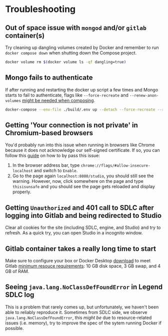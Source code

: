 # Troubleshooting

## Out of space issue with `mongod` and/or `gitlab` container(s)

Try cleaning up dangling volumes created by Docker and remember to run `docker compose down` when shutting down the Compose project.

```sh
docker volume rm $(docker volume ls -qf dangling=true)
```

## Mongo fails to authenticate

If after running and restarting the docker up script a few times and Mongo starts to fail to authenticate, flags like `--force-recreate` and `--renew-anon-volumes` [might be needed when composing](https://stackoverflow.com/questions/53509236/mongo-authentication-inside-docker/53509958).

```sh
docker-compose --env-file ./build/.env up --detach --force-recreate --renew-anon-volumes
```

## Getting 'Your connection is not private' in Chromium-based browsers

You'd probably run into this issue when running in browsers like Chrome because it does not acknowledge our self-signed certificate. If so, you can follow this [guide](https://www.technipages.com/google-chrome-bypass-your-connection-is-not-private-message) on how to by pass this issue:

1. In the browser address bar, type `chrome://flags/#allow-insecure-localhost` and switch to `Enable`.
2. Go to the page again `localhost:8080/studio`, you should still see the warning. However, now, click somewhere on the page and type `thisisunsafe` and you should see the page gets reloaded and display properly.

## Getting `Unauthorized` and 401 call to SDLC after logging into Gitlab and being redirected to Studio

Clear all cookies for the site (including SDLC, engine, and Studio) and try to refresh. As a quick try, you can open Studio in a incognito window.

## Gitlab container takes a really long time to start

Make sure to configure your box or Docker Desktop [download](https://docs.docker.com/docker-for-mac/install/) to meet Gitlab [minimum resouce requirements](https://docs.gitlab.com/ee/install/requirements.html): 10 GB disk space, 3 GB swap, and 4 GB of RAM.

## Seeing `java.lang.NoClassDefFoundError` in Legend SDLC log

This is a problem that rarely comes up, but unfortunately, we haven't been able to reliably reproduce it. Sometimes from SDLC side, we observe `java.lang.NoClassDefFoundError`, this _might be_ due to resource-related issues (i.e. memory), try to improve the spec of the sytem running Docker if possible.
